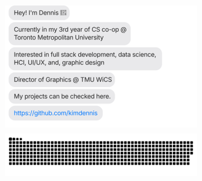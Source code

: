 [![](https://github.com/kimdennis/kimdennis/blob/main/chat.svg)](https://github.com/kimdennis)


![](https://github.com/kimdennis/kimdennis/blob/output/github-contribution-grid-snake.svg)
